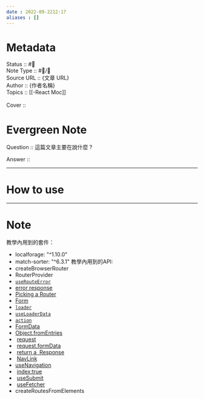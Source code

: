 ```yaml
---
date : 2022-09-2212:17
aliases : []
---
```

# Metadata
Status :: #🌱 <br>
Note Type :: #📨/📝 <br>
Source URL :: {文章 URL} <br>
Author :: {作者名稱} <br>
Topics :: [[-React Moc]]<br><br>
Cover ::

# Evergreen Note

Question :: 這篇文章主要在說什麼 ?

Answer ::

---

# How to use

---

# Note
教學內用到的套件：
- localforage: "^1.10.0"
- match-sorter: "^6.3.1"
教學內用到的API:
- createBrowserRouter
- RouterProvider
- [`useRouteError`](https://reactrouter.com/en/main/hooks/use-route-error)
- [error response](https://reactrouter.com/en/main/utils/is-route-error-response)
- [Picking a Router](https://reactrouter.com/en/main/routers/picking-a-router)
- [Form](https://reactrouter.com/en/main/components/form#form)
- [`loader`](https://reactrouter.com/en/main/route/loader)
- [`useLoaderData`](https://reactrouter.com/en/main/hooks/use-loader-data)
- [`action`](https://reactrouter.com/en/main/route/action)
- [FormData](https://developer.mozilla.org/en-US/docs/Web/API/FormData)
- [Object.fromEntries](https://developer.mozilla.org/en-US/docs/Web/JavaScript/Reference/Global_Objects/Object/fromEntries)
-  [request](https://developer.mozilla.org/en-US/docs/Web/API/Request)
-  [request.formData](https://developer.mozilla.org/en-US/docs/Web/API/Request/formData)
-  [return a  Response](https://reactrouter.com/en/main/route/loader#returning-responses)
-  [NavLink](https://reactrouter.com/en/main/components/nav-link)
- [useNavigation](https://reactrouter.com/en/main/hooks/use-navigation)
-  [index:true ](https://reactrouter.com/en/main/route/route#index)
-  [useSubmit](https://reactrouter.com/en/main/hooks/use-submit)
-  [useFetcher](https://reactrouter.com/en/main/hooks/use-fetcher)
- createRoutesFromElements